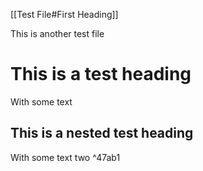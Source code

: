 

[[Test File#First Heading]]

This is another test file


# This is a test heading

With some text

## This is a nested test heading

With some text two   ^47ab1

